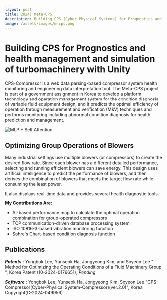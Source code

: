```yaml
---
layout: post
title: 2024) Meta-CPS
description: Building CPS (Cyber-Physical Systems) for Prognostics and health management and simulation of turbomachinery with Unity 
image: /assets/images/m-cps.png
---
```



Building CPS for Prognostics and health management and simulation of turbomachinery with Unity 
============
CPS-Compressor is a web data parsing-based compressor system health monitoring and engineering data interpretation tool. The Meta-CPS project is part of a government assignment in Korea to develop a platform technology and operation management system for the condition diagnosis of variable fluid equipment design, and it predicts the optimal efficiency of operation through measurement and verification (M&V) techniques and performs monitoring including abnormal condition diagnosis for health prediction and management. 

![MLP + Self Attention](https://soysilver.github.io/soysilvery/assets/images/m-cps.png)

Optimizing Group Operations of Blowers
------------
Many industrial settings use multiple blowers (or compressors) to create the desired flow rate. Since each blower has a different detailed performance, selecting and running efficient blowers can save energy. This design uses artificial intelligence to predict the performance of blowers, and then derives the combination of blowers that meets the target flow rate while consuming the least power. 

It also displays real-time data and provides several health diagnostic tools. 

**My Contributions Are:**

- AI-based performance map to calculate the optimal operation combination for group-operated compressors
- TCP communication-driven database processing system
- ISO 10816-3-based vibration monitoring function
- Sohre's Chart-based condition diagnosis function

Publications
------------

***Patents*** : Yongbok Lee, Yunseok Ha, Jongyeong Kim, and Soyeon Lee " Method for Optimizing the Operating Conditions of a Fluid Machinery Group ", Korea Patent (10-2024-0176651), *Pending*

***Software*** : Yongbok Lee, Yunseok Ha, Jongyeong Kim, Soyeon Lee "CPS-Compressor(Cyber-Physical System-Compressor)(ver.2.0)", Korea Copyright(C-2024-049956)

